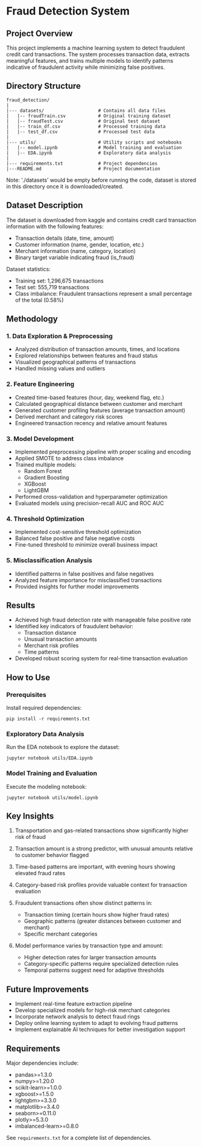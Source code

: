# Fraud Detection System

## Project Overview
This project implements a machine learning system to detect fraudulent credit card transactions. The system processes transaction data, extracts meaningful features, and trains multiple models to identify patterns indicative of fraudulent activity while minimizing false positives.

## Directory Structure
```
fraud_detection/
|
|--- datasets/                    # Contains all data files
|   |-- fraudTrain.csv            # Original training dataset
|   |-- fraudTest.csv             # Original test dataset
|   |-- train_df.csv              # Processed training data
|   |-- test_df.csv               # Processed test data
|
|--- utils/                       # Utility scripts and notebooks
|   |-- model.ipynb               # Model training and evaluation
|   |-- EDA.ipynb                 # Exploratory data analysis
|
|--- requirements.txt             # Project dependencies
|---README.md                     # Project documentation
```
Note: './datasets' would be empty before running the code, dataset is stored in this directory once it is downloaded/created.

## Dataset Description
The dataset is downloaded from kaggle and contains credit card transaction information with the following features:
- Transaction details (date, time, amount)
- Customer information (name, gender, location, etc.)
- Merchant information (name, category, location)
- Binary target variable indicating fraud (is_fraud)

Dataset statistics:
- Training set: 1,296,675 transactions
- Test set: 555,719 transactions
- Class imbalance: Fraudulent transactions represent a small percentage of the total (0.58%)

## Methodology

### 1. Data Exploration & Preprocessing
- Analyzed distribution of transaction amounts, times, and locations
- Explored relationships between features and fraud status
- Visualized geographical patterns of transactions
- Handled missing values and outliers

### 2. Feature Engineering
- Created time-based features (hour, day, weekend flag, etc.)
- Calculated geographical distance between customer and merchant
- Generated customer profiling features (average transaction amount)
- Derived merchant and category risk scores
- Engineered transaction recency and relative amount features

### 3. Model Development
- Implemented preprocessing pipeline with proper scaling and encoding
- Applied SMOTE to address class imbalance
- Trained multiple models:
  - Random Forest
  - Gradient Boosting
  - XGBoost
  - LightGBM
- Performed cross-validation and hyperparameter optimization
- Evaluated models using precision-recall AUC and ROC AUC

### 4. Threshold Optimization
- Implemented cost-sensitive threshold optimization
- Balanced false positive and false negative costs
- Fine-tuned threshold to minimize overall business impact

### 5. Misclassification Analysis
- Identified patterns in false positives and false negatives
- Analyzed feature importance for misclassified transactions
- Provided insights for further model improvements

## Results
- Achieved high fraud detection rate with manageable false positive rate
- Identified key indicators of fraudulent behavior:
  - Transaction distance
  - Unusual transaction amounts
  - Merchant risk profiles
  - Time patterns
- Developed robust scoring system for real-time transaction evaluation

## How to Use

### Prerequisites
Install required dependencies:
```
pip install -r requirements.txt
```

### Exploratory Data Analysis
Run the EDA notebook to explore the dataset:
```
jupyter notebook utils/EDA.ipynb
```

### Model Training and Evaluation
Execute the modeling notebook:
```
jupyter notebook utils/model.ipynb
```

## Key Insights
1. Transportation and gas-related transactions show significantly higher risk of fraud
2. Transaction amount is a strong predictor, with unusual amounts relative to customer behavior flagged
3. Time-based patterns are important, with evening hours showing elevated fraud rates
4. Category-based risk profiles provide valuable context for transaction evaluation
5. Fraudulent transactions often show distinct patterns in:
   - Transaction timing (certain hours show higher fraud rates)
   - Geographic patterns (greater distances between customer and merchant)
   - Specific merchant categories

6. Model performance varies by transaction type and amount:
   - Higher detection rates for larger transaction amounts
   - Category-specific patterns require specialized detection rules
   - Temporal patterns suggest need for adaptive thresholds

## Future Improvements
- Implement real-time feature extraction pipeline
- Develop specialized models for high-risk merchant categories
- Incorporate network analysis to detect fraud rings
- Deploy online learning system to adapt to evolving fraud patterns
- Implement explainable AI techniques for better investigation support

## Requirements
Major dependencies include:
- pandas>=1.3.0
- numpy>=1.20.0
- scikit-learn>=1.0.0
- xgboost>=1.5.0
- lightgbm>=3.3.0
- matplotlib>=3.4.0
- seaborn>=0.11.0
- plotly>=5.3.0
- imbalanced-learn>=0.8.0

See `requirements.txt` for a complete list of dependencies.